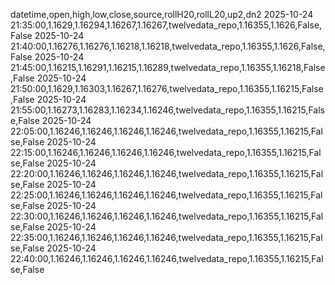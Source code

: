 datetime,open,high,low,close,source,rollH20,rollL20,up2,dn2
2025-10-24 21:35:00,1.1629,1.16294,1.16267,1.16267,twelvedata_repo,1.16355,1.1626,False,False
2025-10-24 21:40:00,1.16276,1.16276,1.16218,1.16218,twelvedata_repo,1.16355,1.1626,False,False
2025-10-24 21:45:00,1.16215,1.16291,1.16215,1.16289,twelvedata_repo,1.16355,1.16218,False,False
2025-10-24 21:50:00,1.1629,1.16303,1.16267,1.16276,twelvedata_repo,1.16355,1.16215,False,False
2025-10-24 21:55:00,1.16273,1.16283,1.16234,1.16246,twelvedata_repo,1.16355,1.16215,False,False
2025-10-24 22:05:00,1.16246,1.16246,1.16246,1.16246,twelvedata_repo,1.16355,1.16215,False,False
2025-10-24 22:15:00,1.16246,1.16246,1.16246,1.16246,twelvedata_repo,1.16355,1.16215,False,False
2025-10-24 22:20:00,1.16246,1.16246,1.16246,1.16246,twelvedata_repo,1.16355,1.16215,False,False
2025-10-24 22:25:00,1.16246,1.16246,1.16246,1.16246,twelvedata_repo,1.16355,1.16215,False,False
2025-10-24 22:30:00,1.16246,1.16246,1.16246,1.16246,twelvedata_repo,1.16355,1.16215,False,False
2025-10-24 22:35:00,1.16246,1.16246,1.16246,1.16246,twelvedata_repo,1.16355,1.16215,False,False
2025-10-24 22:40:00,1.16246,1.16246,1.16246,1.16246,twelvedata_repo,1.16355,1.16215,False,False
